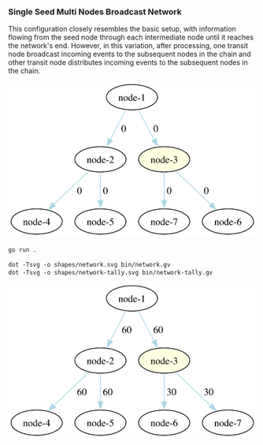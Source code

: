 ### Single Seed Multi Nodes Broadcast Network

This configuration closely resembles the basic setup, with information flowing from the seed node through each
intermediate node until it reaches the network's end. However, in this variation, after processing, one transit node
broadcast incoming events to the subsequent nodes in the chain and other transit node distributes incoming events to the
subsequent nodes in the chain.

![](shapes/network.svg)

```shell
go run .
```

```shell
dot -Tsvg -o shapes/network.svg bin/network.gv
dot -Tsvg -o shapes/network-tally.svg bin/network-tally.gv
```

![](shapes/network-tally.svg)
